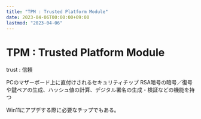 ```yaml
---
title: "TPM : Trusted Platform Module"
date: 2023-04-06T00:00:00+09:00
lastmod: "2023-04-06"
---
```

# TPM : Trusted Platform Module

trust : 信頼

PCのマザーボード上に直付けされるセキュリティチップ
RSA暗号の暗号／復号や鍵ペアの生成、ハッシュ値の計算、デジタル署名の生成・検証などの機能を持つ

Win11にアプデする際に必要なチップでもある。